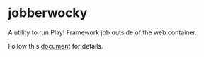 jobberwocky
===========

A utility to run Play! Framework job outside of the web container.

Follow this [document](jobberwocky/blob/master/documentation/manual/home.textile) for details.